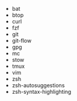 - bat
- btop
- curl
- fzf
- git
- git-flow
- gpg
- mc
- stow
- tmux
- vim
- zsh
- zsh-autosuggestions
- zsh-syntax-highlighting
